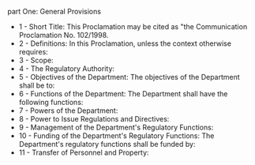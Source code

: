 part One: General Provisions

<ul>
			<li>1 - Short Title: This Proclamation may be cited as &quot;the Communication Proclamation No. 102&#x2F;1998.<ul>
			</ul></li>			<li>2 - Definitions: In this Proclamation, unless the context otherwise requires:<ul>
			</ul></li>			<li>3 - Scope: <ul>
			</ul></li>			<li>4 - The Regulatory Authority: <ul>
			</ul></li>			<li>5 - Objectives of the Department: The objectives of the Department shall be to:<ul>
			</ul></li>			<li>6 - Functions of the Department: The Department shall have the following functions:<ul>
			</ul></li>			<li>7 - Powers of the Department: <ul>
			</ul></li>			<li>8 - Power to Issue Regulations and Directives: <ul>
			</ul></li>			<li>9 - Management of the Department&#39;s Regulatory Functions: <ul>
			</ul></li>			<li>10 - Funding of the Department&#39;s Regulatory Functions: The Department&#39;s regulatory functions shall be funded by:<ul>
			</ul></li>			<li>11 - Transfer of Personnel and Property: <ul>
			</ul></li></ul>